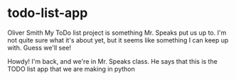 # todo-list-app
Oliver Smith
My ToDo list project is something Mr. Speaks put us up to. I'm not quite sure what it's about yet, but it seems like something I can keep up with. Guess we'll see!



Howdy! I'm back, and we're in Mr. Speaks class. He says that this is the TODO list app that we are making in python